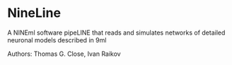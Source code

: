 NineLine
========

A NINEml software pipeLINE that reads and simulates networks of detailed neuronal models described in 9ml

Authors: Thomas G. Close, Ivan Raikov
